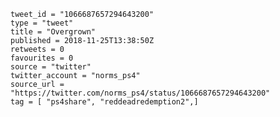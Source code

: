 ```
tweet_id = "1066687657294643200"
type = "tweet"
title = "Overgrown"
published = 2018-11-25T13:38:50Z
retweets = 0
favourites = 0
source = "twitter"
twitter_account = "norms_ps4"
source_url = "https://twitter.com/norms_ps4/status/1066687657294643200"
tag = [ "ps4share", "reddeadredemption2",]
```

<p class='image'><img src='https://mnf.m17s.net/2018/11/25/Ds2ixUuW0AALfkn.jpg' alt=''></p>

